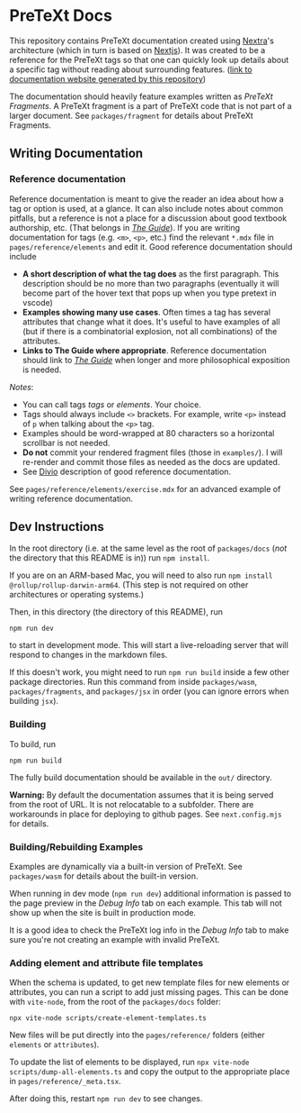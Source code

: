 # PreTeXt Docs

This repository contains PreTeXt documentation created using [Nextra](https://nextra.site/)'s architecture
(which in turn is based on [Nextjs](https://nextjs.org/)). It was created to be a reference for the PreTeXt
tags so that one can quickly look up details about a specific tag without reading about surrounding features. ([link to documentation website generated by this repository](https://siefkenj.github.io/pretext-book/docs))

The documentation should heavily feature examples written as _PreTeXt Fragments_. A PreTeXt fragment is a
part of PreTeXt code that is not part of a larger document. See `packages/fragment` for details about PreTeXt Fragments.

## Writing Documentation

### Reference documentation

Reference documentation is meant to give the reader an idea about how a tag or option is used, at a glance. It can also include
notes about common pitfalls, but a reference is not a place for a discussion about good textbook authorship, etc. (That belongs in
[_The Guide_](https://pretextbook.org/doc/guide/html/guide-toc.html)).
If you are writing documentation for tags (e.g. `<m>`, `<p>`, etc.) find the relevant `*.mdx` file in `pages/reference/elements` and edit it.
Good reference documentation should include

-   **A short description of what the tag does** as the first paragraph. This description should be no more than two paragraphs (eventually it will
    become part of the hover text that pops up when you type pretext in vscode)
-   **Examples showing many use cases**. Often times a tag has several attributes that change what it does. It's useful to have examples of all
    (but if there is a combinatorial explosion, not all combinations) of the attributes.
-   **Links to The Guide where appropriate**. Reference documentation should link to [_The Guide_](https://pretextbook.org/doc/guide/html/guide-toc.html)
    when longer and more philosophical exposition is needed.

_Notes_:

-   You can call tags _tags_ or _elements_. Your choice.
-   Tags should always include `<>` brackets. For example, write `<p>` instead of `p` when talking about the `<p>` tag.
-   Examples should be word-wrapped at 80 characters so a horizontal scrollbar is not needed.
-   **Do not** commit your rendered fragment files (those in `examples/`). I will re-render and commit those files as needed
    as the docs are updated.
-   See [Divio](https://docs.divio.com/documentation-system/reference/) description of good reference documentation.

See `pages/reference/elements/exercise.mdx` for an advanced example of writing reference documentation.

## Dev Instructions

In the root directory (i.e. at the same level as the root of `packages/docs` (_not_ the directory that this README is in)) run `npm install`.

If you are on an ARM-based Mac, you will need to also run `npm install @rollup/rollup-darwin-arm64`.
(This step is not required on other architectures or operating systems.)

Then, in this directory (the directory of this README), run

```
npm run dev
```

to start in development mode. This will start a live-reloading server that will respond to changes in the markdown files.

If this doesn't work, you might need to run `npm run build` inside a few other package directories.  Run this command from inside `packages/wasm`, `packages/fragments`, and `packages/jsx` in order (you can ignore errors when building `jsx`).

### Building

To build, run

```
npm run build
```

The fully build documentation should be available in the `out/` directory.

**Warning:** By default the documentation assumes that it is being served from the root of URL. It is
not relocatable to a subfolder. There are workarounds in place for deploying to github pages. See `next.config.mjs` for details.

### Building/Rebuilding Examples

Examples are dynamically via a built-in version of PreTeXt. See `packages/wasm` for details about the built-in version.

When running in dev mode (`npm run dev`) additional information is passed to the page preview in the _Debug Info_ tab on each example.
This tab will not show up when the site is built in production mode.

It is a good idea to check the PreTeXt log info in the _Debug Info_ tab to make sure you're not creating an example with
invalid PreTeXt.

### Adding element and attribute file templates

When the schema is updated, to get new template files for new elements or attributes, you can run a script to add just missing pages.  This can be done with `vite-node`, from the root of the `packages/docs` folder:

```
npx vite-node scripts/create-element-templates.ts
```

New files will be put directly into the `pages/reference/` folders (either `elements` or `attributes`).

To update the list of elements to be displayed, run `npx vite-node scripts/dump-all-elements.ts` and copy the output to the appropriate place in `pages/reference/_meta.tsx`.

After doing this, restart `npm run dev` to see changes.
